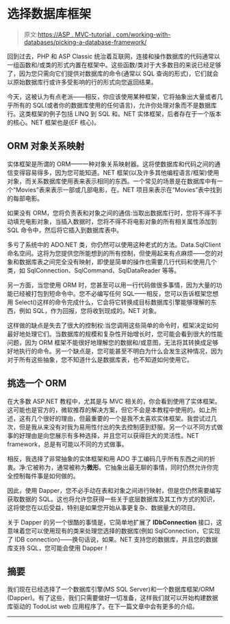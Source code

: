 # 选择数据库框架

> 原文:[https://ASP . MVC-tutorial . com/working-with-databases/picking-a-database-framework/](https://asp.mvc-tutorial.com/working-with-databases/picking-a-database-framework/)

回到过去，PHP 和 ASP Classic 统治着互联网，连接和操作数据库的代码通常以一组函数和/或类的形式内置在框架中。这些函数/类对于大多数目的来说已经足够了，因为您只需向它们提供对数据库的命令(通常以 SQL 查询的形式)，它们就会以原始数据库行或许多受影响的行的形式向您返回结果。

今天，这被认为有点老派——相反，你应该使用某种框架，它将抽象出大量或者几乎所有的 SQL(或者你的数据库使用的任何语言)，允许你处理对象而不是数据库行。这类框架的例子包括 LINQ 到 SQL 和。NET 实体框架，后者存在于一个版本的核心。NET 框架也是(EF 核心)。

## ORM 对象关系映射

实体框架是所谓的 ORM——一种对象关系映射器。这将使数据库和代码之间的通信变得容易得多，因为您可能知道。NET 框架(以及许多其他编程语言/框架)使用对象，而关系数据库使用表来表示相同的东西。一个常见的场景是在数据库中有一个“Movies”表来表示一部或几部电影，在。NET 项目来表示在“Movies”表中找到的每部电影。

如果没有 ORM，您将负责表和对象之间的通信:当取出数据库行时，您将不得不手动填充电影对象，当插入数据时，您将不得不将电影对象的所有相关属性添加到 SQL 命令中，然后将它插入到数据库表中。

多亏了系统中的 ADO.NET 类，你仍然可以使用这种老式的方法。Data.SqlClient 命名空间。这将为您提供您所能想到的所有控制，但使用起来有点麻烦——您的对象和数据库表之间完全没有映射，即使是简单的操作也需要几行代码和使用几个类，如 SqlConnection、SqlCommand、SqlDataReader 等等。

<input type="hidden" name="IL_IN_ARTICLE">

另一方面，当您使用 ORM 时，您甚至可以用一行代码做很多事情，因为大量的功能已经被打包到短命令中。您不必编写任何 SQL——相反，您可以告诉框架您想用 Select()这样的命令完成什么，它会将它转换成目标数据库引擎能够理解的东西，例如 SQL，作为回报，您将收到现成的。NET 对象。

这样做的缺点是失去了很大的控制权:当您调用这些简单的命令时，框架决定如何最好地处理它们。当数据库的规模和复杂性开始增长时，您可能会看到很大的性能问题，因为 ORM 框架不能很好地理解您的数据和/或意图，无法将其转换成足够好地执行的命令。另一个缺点是，您可能甚至不明白为什么会发生这种情况，因为对于所有这些抽象，您不知道什么是数据库表，也不知道如何使用它。

## 挑选一个 ORM

在大多数 ASP.NET 教程中，尤其是与 MVC 相关的，你会看到使用了实体框架。这可能也是官方的，微软推荐的解决方案，但它不会是本教程中使用的。如上所述，这有几个很好的理由，但最重要的一个是我不太喜欢实体框架。我尝试过几次，但是我从来没有对我为易用性付出的失去控制感到舒服。另一个以不同方式做事的好理由是向您展示有多种选择，并且您可以获得巨大的灵活性。NET framework，总是有可能以不同的方式做事。

相反，我选择了非常抽象的实体框架和用 ADO 手工编码几乎所有东西之间的折衷。净:它被称为，通常被称为**微形**。它抽象出最无聊的事情，同时仍然允许你完全控制每件事是如何做的。

因此，使用 Dapper，您不必手动在表和对象之间进行映射，但是您仍然需要编写获取数据的 SQL。这也将允许您获得一些关于底层数据库及其工作方式的知识，这将使您在以后受益，特别是如果您开始从事更复杂、数据量大的项目。

关于 Dapper 的另一个很酷的事情是，它简单地扩展了 **IDbConnection** 接口，这意味着您可以使用现有的类来处理您选择的数据库(例如 SqlConnection，它实现了 IDB connection)——换句话说，如果。NET 支持您的数据库，并且您的数据库支持 SQL，您可能会使用 Dapper！

## 摘要

我们现在已经选择了一个数据库引擎(MS SQL Server)和一个数据库框架/ORM (Dapper)。有了这些，我们只需要做好一切准备，这样我们就可以开始构建数据库驱动的 TodoList web 应用程序了。在下一篇文章中会有更多的介绍。

* * *